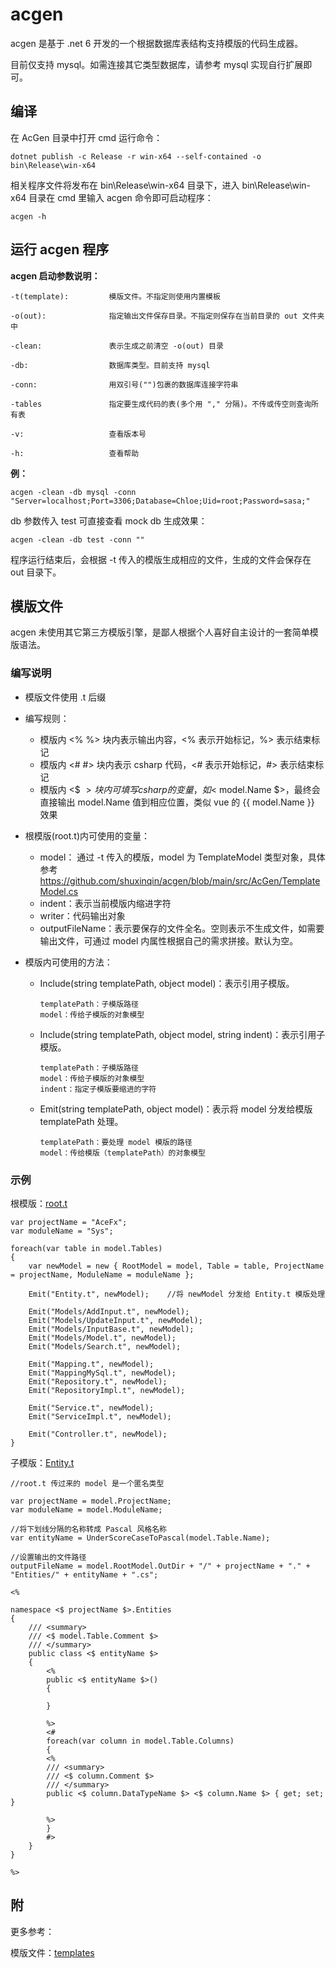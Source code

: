 # acgen
acgen 是基于 .net 6 开发的一个根据数据库表结构支持模版的代码生成器。

目前仅支持 mysql。如需连接其它类型数据库，请参考 mysql 实现自行扩展即可。

## 编译
在 AcGen 目录中打开 cmd 运行命令：
```
dotnet publish -c Release -r win-x64 --self-contained -o bin\Release\win-x64
```
相关程序文件将发布在 bin\Release\win-x64 目录下，进入 bin\Release\win-x64 目录在 cmd 里输入 acgen 命令即可启动程序：
```
acgen -h
```
## 运行 acgen 程序
**acgen 启动参数说明：**
```
-t(template):         模版文件。不指定则使用内置模板

-o(out):              指定输出文件保存目录。不指定则保存在当前目录的 out 文件夹中

-clean:               表示生成之前清空 -o(out) 目录

-db:                  数据库类型。目前支持 mysql

-conn:                用双引号("")包裹的数据库连接字符串

-tables               指定要生成代码的表(多个用 "," 分隔)。不传或传空则查询所有表

-v:                   查看版本号

-h:                   查看帮助
```
**例：**

```
acgen -clean -db mysql -conn "Server=localhost;Port=3306;Database=Chloe;Uid=root;Password=sasa;"
```

db 参数传入 test 可直接查看 mock db 生成效果：
```
acgen -clean -db test -conn ""
```

程序运行结束后，会根据 -t 传入的模版生成相应的文件，生成的文件会保存在 out 目录下。

## 模版文件
acgen 未使用其它第三方模版引擎，是鄙人根据个人喜好自主设计的一套简单模版语法。
### 编写说明
* 模版文件使用 .t 后缀

* 编写规则：
    * 模版内 <% %> 块内表示输出内容，<% 表示开始标记，%> 表示结束标记
    * 模版内 <# #> 块内表示 csharp 代码，<# 表示开始标记，#> 表示结束标记
    * 模版内 <$ $> 块内可填写 csharp 的变量，如 <$ model.Name $>，最终会直接输出 model.Name 值到相应位置，类似 vue 的 {{ model.Name }} 效果

* 根模版(root.t)内可使用的变量：
    * model： 通过 -t 传入的模版，model 为 TemplateModel 类型对象，具体参考 https://github.com/shuxinqin/acgen/blob/main/src/AcGen/TemplateModel.cs
    * indent：表示当前模版内缩进字符
    * writer：代码输出对象
    * outputFileName：表示要保存的文件全名。空则表示不生成文件，如需要输出文件，可通过 model 内属性根据自己的需求拼接。默认为空。

* 模版内可使用的方法：

    * Include(string templatePath, object model)：表示引用子模版。

          templatePath：子模版路径
          model：传给子模版的对象模型
      
    * Include(string templatePath, object model, string indent)：表示引用子模版。
      
          templatePath：子模版路径
          model：传给子模版的对象模型
          indent：指定子模版要缩进的字符
      
    * Emit(string templatePath, object model)：表示将 model 分发给模版 templatePath 处理。
      
          templatePath：要处理 model 模版的路径 
          model：传给模版（templatePath）的对象模型


### 示例
根模版：[root.t](./src/AcGen/templates/root.t)
```
var projectName = "AceFx";
var moduleName = "Sys";

foreach(var table in model.Tables)
{
    var newModel = new { RootModel = model, Table = table, ProjectName = projectName, ModuleName = moduleName };
    
    Emit("Entity.t", newModel);    //将 newModel 分发给 Entity.t 模版处理

    Emit("Models/AddInput.t", newModel);
    Emit("Models/UpdateInput.t", newModel);
    Emit("Models/InputBase.t", newModel);
    Emit("Models/Model.t", newModel);
    Emit("Models/Search.t", newModel);

    Emit("Mapping.t", newModel);
    Emit("MappingMySql.t", newModel);
    Emit("Repository.t", newModel);
    Emit("RepositoryImpl.t", newModel);

    Emit("Service.t", newModel);
    Emit("ServiceImpl.t", newModel);

    Emit("Controller.t", newModel);
}
```

子模版：[Entity.t](./src/AcGen/templates/Entity.t)
```
//root.t 传过来的 model 是一个匿名类型

var projectName = model.ProjectName;
var moduleName = model.ModuleName;

//将下划线分隔的名称转成 Pascal 风格名称
var entityName = UnderScoreCaseToPascal(model.Table.Name);

//设置输出的文件路径
outputFileName = model.RootModel.OutDir + "/" + projectName + "." + "Entities/" + entityName + ".cs";

<%

namespace <$ projectName $>.Entities
{
    /// <summary>
    /// <$ model.Table.Comment $>
    /// </summary>
    public class <$ entityName $>
    {
        <%
        public <$ entityName $>()
        {

        }

        %>
        <#
        foreach(var column in model.Table.Columns)
        {
        <%
        /// <summary>
        /// <$ column.Comment $>
        /// </summary>
        public <$ column.DataTypeName $> <$ column.Name $> { get; set; }

        %>
        }
        #>
    }
}

%>
```
## 附
更多参考：

模版文件：[templates](./src/AcGen/templates)
